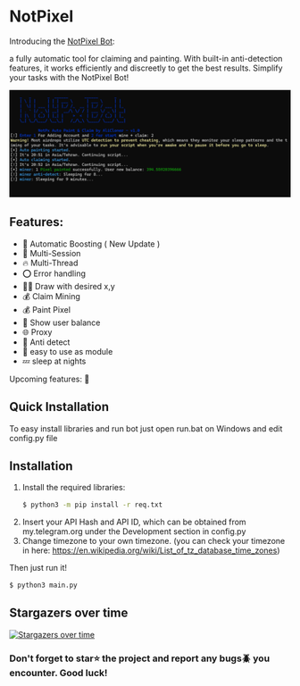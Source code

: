 # NotPixel
Introducing the [NotPixel Bot](https://t.me/notpixel): 

a fully automatic tool for claiming and painting. With built-in anti-detection features, it works efficiently and discreetly to get the best results. Simplify your tasks with the NotPixel Bot!

![d](https://github.com/AliCl0ner/NotPixel/blob/main/shot.png?raw=true)

## Features:
* 🌵 Automatic Boosting ( New Update )
* 👾 Multi-Session
* 🔥 Multi-Thread 
* ⭕️ Error handling 
* ✍🏻 Draw with desired x,y
* 💰 Claim Mining
* 💰 Paint Pixel
* 💸 Show user balance
* 🌐 Proxy
* 🤖 Anti detect
* 🐍 easy to use as module
* 💤 sleep at nights

Upcoming features: 🤔

## Quick Installation

To easy install libraries and run bot just open run.bat on Windows and edit config.py file

## Installation

1. Install the required libraries:
   ```bash
   $ python3 -m pip install -r req.txt
   ```
2. Insert  your API Hash and API ID, which can be obtained from my.telegram.org under the Development section in config.py
3. Change timezone to your own timezone. (you can check your timezone in here: https://en.wikipedia.org/wiki/List_of_tz_database_time_zones)

Then just run it!
```bash
$ python3 main.py
```

## Stargazers over time
[![Stargazers over time](https://starchart.cc/AliCl0ner/NotPixel.svg?variant=adaptive)](https://starchart.cc/AliCl0ner/NotPixel)

### Don't forget to star⭐️ the project and report any bugs🪲 you encounter. Good luck!
